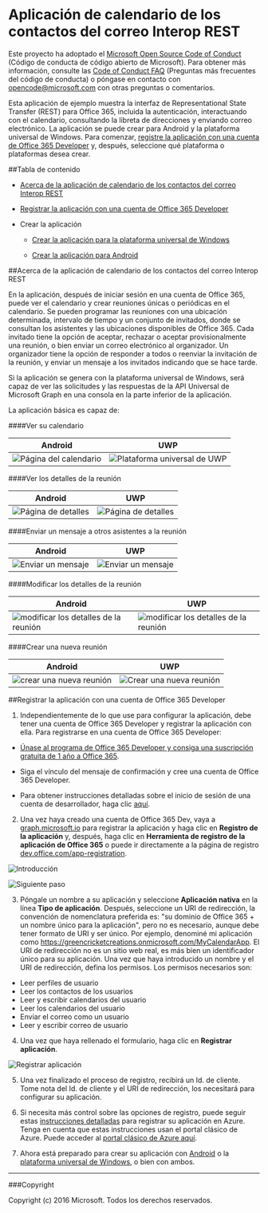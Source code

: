 # Aplicación de calendario de los contactos del correo Interop REST

Este proyecto ha adoptado el [Microsoft Open Source Code of Conduct](https://opensource.microsoft.com/codeofconduct/) (Código de conducta de código abierto de Microsoft). Para obtener más información, consulte las [Code of Conduct FAQ](https://opensource.microsoft.com/codeofconduct/faq/) (Preguntas más frecuentes del código de conducta) o póngase en contacto con [opencode@microsoft.com](mailto:opencode@microsoft.com) con otras preguntas o comentarios.

Esta aplicación de ejemplo muestra la interfaz de Representational State Transfer (REST) para Office 365, incluida la autenticación, interactuando con el calendario, consultando la libreta de direcciones y enviando correo electrónico. La aplicación se puede crear para Android y la plataforma universal de Windows. Para comenzar, [registre la aplicación con una cuenta de Office 365 Developer](#registre-la-aplicación-con-una-cuenta-de-office-365-developer) y, después, seleccione qué plataforma o plataformas desea crear. 

##Tabla de contenido

* [Acerca de la aplicación de calendario de los contactos del correo Interop REST](#acerca-de-la-aplicación-de-calendario-de-los-contactos-del-correo-interop-rest)

* [Registrar la aplicación con una cuenta de Office 365 Developer](#registrar-la-aplicación-con-una-cuenta-de-office-365-developer)

* Crear la aplicación

  * [Crear la aplicación para la plataforma universal de Windows](/UWP)
  
  * [Crear la aplicación para Android](/Android)

##Acerca de la aplicación de calendario de los contactos del correo Interop REST

En la aplicación, después de iniciar sesión en una cuenta de Office 365, puede ver el calendario y crear reuniones únicas o periódicas en el calendario. Se pueden programar las reuniones con una ubicación determinada, intervalo de tiempo y un conjunto de invitados, donde se consultan los asistentes y las ubicaciones disponibles de Office 365. Cada invitado tiene la opción de aceptar, rechazar o aceptar provisionalmente una reunión, o bien enviar un correo electrónico al organizador. Un organizador tiene la opción de responder a todos o reenviar la invitación de la reunión, y enviar un mensaje a los invitados indicando que se hace tarde.

Si la aplicación se genera con la plataforma universal de Windows, será capaz de ver las solicitudes y las respuestas de la API Universal de Microsoft Graph en una consola en la parte inferior de la aplicación.

La aplicación básica es capaz de:

####Ver su calendario

Android | UWP
--- | ---
![Página del calendario](../img/app-calendar.jpg) | ![Plataforma universal de UWP](../img/app-calendar-uwp.jpg)

####Ver los detalles de la reunión

Android | UWP
--- | ---
![Página de detalles](../img/app-meeting-details.jpg) | ![Página de detalles](../img/app-meeting-details-uwp.jpg)

####Enviar un mensaje a otros asistentes a la reunión

Android | UWP
--- | ---
![Enviar un mensaje](../img/app-reply-all.jpg) | ![Enviar un mensaje](../img/app-reply-all-UWP.jpg)

####Modificar los detalles de la reunión

Android | UWP
--- | ---
![modificar los detalles de la reunión](../img/app-modify-meeting.jpg) | ![modificar los detalles de la reunión](../img/app-modify-meeting-UWP.jpg)

####Crear una nueva reunión

Android | UWP
--- | ---
![crear una nueva reunión](../img/app-create-meeting.jpg) | ![Crear una nueva reunión](../img/app-create-meeting-uwp.jpg)

##Registrar la aplicación con una cuenta de Office 365 Developer

1. Independientemente de lo que use para configurar la aplicación, debe tener una cuenta de Office 365 Developer y registrar la aplicación con ella. Para registrarse en una cuenta de Office 365 Developer:

  * [Únase al programa de Office 365 Developer y consiga una suscripción gratuita de 1 año a Office 365](https://aka.ms/devprogramsignup).

  * Siga el vínculo del mensaje de confirmación y cree una cuenta de Office 365 Developer.

  * Para obtener instrucciones detalladas sobre el inicio de sesión de una cuenta de desarrollador, haga clic [aquí](https://msdn.microsoft.com/en-us/library/office/fp179924.aspx#o365_signup).

2. Una vez haya creado una cuenta de Office 365 Dev, vaya a [graph.microsoft.io](http://graph.microsoft.io/en-us/) para registrar la aplicación y haga clic en **Registro de la aplicación** y, después, haga clic en **Herramienta de registro de la aplicación de Office 365** o puede ir directamente a la página de registro [dev.office.com/app-registration](http://dev.office.com/app-registration).

  ![Introducción](../img/ms-graph-get-started.jpg) 

  ![Siguiente paso](../img/ms-graph-get-started-2.jpg)

3. Póngale un nombre a su aplicación y seleccione **Aplicación nativa** en la línea **Tipo de aplicación**. Después, seleccione un URI de redirección, la convención de nomenclatura preferida es: "su dominio de Office 365 + un nombre único para la aplicación", pero no es necesario, aunque debe tener formato de URI y ser único. Por ejemplo, denominé mi aplicación como https://greencricketcreations.onmicrosoft.com/MyCalendarApp. El URI de redirección no es un sitio web real, es más bien un identificador único para su aplicación. Una vez que haya introducido un nombre y el URI de redirección, defina los permisos. Los permisos necesarios son:

  * Leer perfiles de usuario
  * Leer los contactos de los usuarios
  * Leer y escribir calendarios del usuario
  * Leer los calendarios del usuario
  * Enviar el correo como un usuario
  * Leer y escribir correo de usuario

4. Una vez que haya rellenado el formulario, haga clic en **Registrar aplicación**.

  ![Registrar aplicación](../img/ms-graph-get-started-3.jpg)

5. Una vez finalizado el proceso de registro, recibirá un Id. de cliente. Tome nota del Id. de cliente y el URI de redirección, los necesitará para configurar su aplicación.

6. Si necesita más control sobre las opciones de registro, puede seguir estas [instrucciones detalladas](https://github.com/jasonjoh/office365-azure-guides/blob/master/RegisterAnAppInAzure.md) para registrar su aplicación en Azure. Tenga en cuenta que estas instrucciones usan el portal clásico de Azure. Puede acceder al [portal clásico de Azure aquí](https://manage.windowsazure.com/).

7. Ahora está preparado para crear su aplicación con [Android](/Android) o la [plataforma universal de Windows](/UWP), o bien con ambos.

---

###Copyright

Copyright (c) 2016 Microsoft. Todos los derechos reservados.